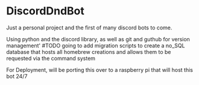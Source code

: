 # DiscordDndBot
Just a personal project and the first of many discord bots to come.

Using python and the discord library, as well as git and guthub for version management'
#TODO going to add migration scripts to create a no_SQL database that hosts all homebrew creations and allows them to be requested via the command system

For Deployment, will be porting this over to a raspberry pi that will host this bot 24/7
